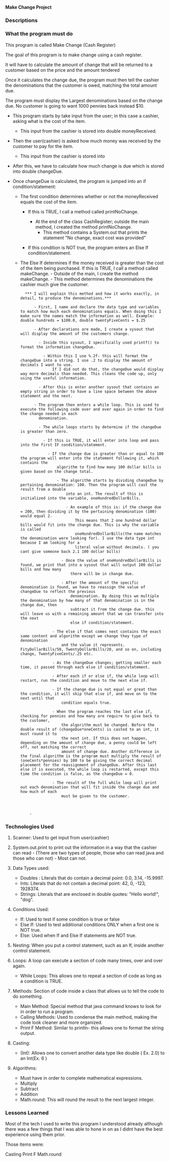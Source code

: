 ####                    Make Change Project                     ####

###                         Descriptions                         ###


###                   What the program must do                   ###
This program is called Make Change (Cash Register)

  The goal of this program is to make change using a cash register.

  It will have to calculate the amount of change that will be returned to a customer based on the price and the amount tendered

  Once it calculates the change due, the program must then tell the cashier the denominations that the customer is owed, matching the total amount due.

  The program must display the Largest denominations based on the change due. No customer is going to want 1000 pennies back instead $10.




- This program starts by take input from the user; in this case a cashier, asking what is the cost of the item.
  - This input from the cashier is stored into double moneyReceived.

- Then the user(cashier) is asked how much money was received by the customer to pay for the item.
  - This input from the cashier is stored into

- After this, we have to calculate how much change is due which is stored into double changeDue.

- Once changeDue is calculated, the program is jumped into an if condition/statement:
    - The first condition determines whether or not the moneyReceived equals the cost of the item.
      - If this is TRUE, I call a method called printNoChange.
          - At the end of the class CashRegister; outside the main method, I created the method printNoChange.
            - This method contains a System.out that prints the statement "No change, exact cost was provided"

      - If this condition is NOT true, the program enters an Else If condition/statement.
    - The Else If determines if the money received is greater than the cost of the item being purchased.
      If this is TRUE, I call a method called makeChange.
          - Outside of the main, I create the method makeChange.
            - This method determines the denominations the cashier much give the customer.

            *** I will explain this method and how it works exactly, in detail, to produce the denominations.***

                - First, I name and declare the data type and variables to match how much each denominations equals. When doing this I make sure the names match the information as well. Example: double hundreds = $100.0, double twentyFiveCents = $.25

                - After declarations are made, I create a sysout that will display the amount of the customers change.

                  - Inside this sysout, I specifically used printf() to format the information changeDue.

                    - Within this I use %.2f- this will format the changeDue into a string. I use .2 to display the amount of decimals I want to use.
                        If I did not do that, the changeDue would display way more decimals than needed. This cleans the code up, only using the useful information.

                  - After this is enter another sysout that contains an empty string in order to have a line space between the above statement and the next.

                - The program then enters a while loop. This is used to execute the following code over and over again in order to find the change needed in each
                  denomination.

                  - The while loops starts by determine if the changeDue is greater than zero.

                    - If this is TRUE, it will enter into loop and pass into the first IF condition/statement.

                      - If the change due is greater than or equal to 100 the program will enter into the statement following it, which contains the
                          algorithm to find how many 100 dollar bills is given based on the change total.

                          - The algorithm starts by dividing changeDue by pertaining denomination: 100. Then the program will cast the result from a double
                              into an int. The result of this is initialized into the variable, oneHundredDollarBills.

                              - An example of this is: if the change due = 200, then dividing it by the pertaining denomination (100) would equal 2.
                                  This means that 2 one hundred dollar bills would fit into the change due. This is why the variable is called
                                  oneHundredDollarBills(the name matches the denomination were looking for). I use the data type int because I am looking for a
                                  literal value without decimals. ( you cant give someone back 2.1 100 dollar bills)

                            - Once the value of oneHundredDollarBills is found, we print that into a sysout that will output 100 dollar bills and how many
                                there will be in change due.

                            - After the amount of the specific denomination is found, we have to reassign the value of changeDue to reflect the previous    
                                denomination. By doing this we multiple the denomination by how many of that denomination is in the change due, then
                                subtract it from the change due. this will leave us with a remaining amount that we can transfer into the next
                                else if condition/statement.

                        - The else if that comes next contains the exact same content and algorithm except we change they type of denomination
                            and the value it represents. FityDollarBills/50, TwentyDollarBills/20, and so on, including change, TwentyFiveCents/.25 etc.

                        - As the changeDue changes; getting smaller each time, it passed through each else if condition/statement.

                        - After each if or else if, the while loop will restart, run the condition and move to the next else if.

                        - If the change due is not equal or great than the condition, it will skip that else if, and move on to the next until that
                            condition equals true.

                        - When the program reaches the last else if, checking for pennies and how many are require to give back to the customer,
                            the algorithm must be changed. Before the double result of (changeDue*oneCents) is casted to an int, it must round it to
                            the next int. If this does not happen, depending on the amount of change due, a penny could be left off, not matching the correct
                            amount of change due. Another difference in the final algorithm is the program must multiply the result of (oneCents*pennies) by 100 to be giving the correct decimal placement for the reassignment of changeDue. After this last else if is executed, the while loop is restarted, except this time the condition is false, as the changeDue = 0.

                        - The result of the full while loop will print out each denomination that will fit inside the change due and how much of each
                            must be given to the customer.



              -








###                       Technologies Used                      ###     

1. Scanner:     Used to get input from user(cashier)

2. System.out.print to print out the information in a way that the cashier can read
        - (There are two types of people, those who can read java and those who can not)
            - Most can not.


3. Data Types used:
      - Doubles :     Literals that do contain a decimal point: 0.0, 3.14, -15.9997.
      - Ints:          Literals that do not contain a decimal point: 42, 0, -123, 1928374.
      - Strings:        Literals that are enclosed in double quotes: "Hello world!", "dog".


4. Conditions Used:
      - If:           Used to test if some condition is true or false
      - Else If:        Used to test additional conditions ONLY when a first one is NOT true.
      - Else:             Used when If and Else If statements are NOT true.


5. Nesting:       When you put a control statement, such as an If, inside another control statement.


6. Loops:                  A loop can execute a section of code many times, over and over again.
      - While Loops:           This allows one to repeat a section of code as long as a condition is TRUE.



7. Methods:               Section of code inside a class that allows us to tell the code to do something.
      - Main Method:          Special method that java command knows to look for in order to run a program.
      - Calling Methods:         Used to condense the main method, making the code look cleaner and more organized.
      - Print F Method:             Similar to println- this allows one to format the string output.

8. Casting:
      - (Int):            Allows one to convert another data type like double ( Ex. 2.0) to an Int(Ex. 6 )

9. Algorithms:
      - Must have in order to complete mathematical expressions.
      - Multiply
      - Subtract
      - Addition
      - Math.round:     This will round the result to the next largest integer.







###                        Lessons Learned                       ###
Most of the tech I used to write this program I understood already although there was a few things that I was able to hone in on as I didnt have
the best experience using them prior.

Those items were:

Casting
Print F
Math.round
